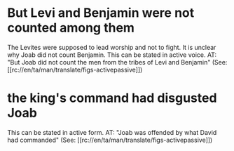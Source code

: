 # But Levi and Benjamin were not counted among them

The Levites were supposed to lead worship and not to fight. It is unclear why Joab did not count Benjamin. This can be stated in active voice. AT: "But Joab did not count the men from the tribes of Levi and Benjamin" (See: [[rc://en/ta/man/translate/figs-activepassive]])

# the king's command had disgusted Joab

This can be stated in active form. AT: "Joab was offended by what David had commanded" (See: [[rc://en/ta/man/translate/figs-activepassive]])

